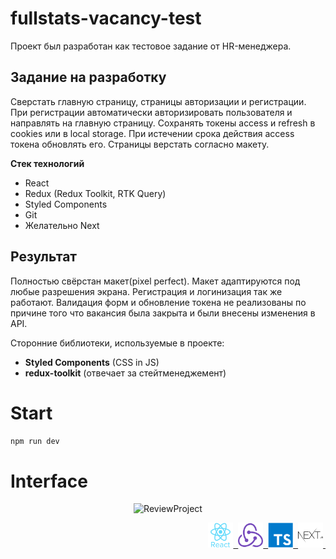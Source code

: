 # fullstats-vacancy-test

Проект был разработан как тестовое задание от HR-менеджера.

## Задание на разработку

Сверстать главную страницу, страницы авторизации и регистрации. При
регистрации автоматически авторизировать пользователя и направлять на главную
страницу. Сохранять токены access и refresh в cookies или в local storage. При
истечении срока действия access токена обновлять его. Страницы верстать согласно
макету.

**Стек технологий**
- React
- Redux (Redux Toolkit, RTK Query)
- Styled Components
- Git
- Желательно Next

## Результат

Полностью свёрстан макет(pixel perfect). Макет адаптируются под любые разрешения экрана. Регистрация и логинизация так же работают. Валидация форм и обновление токена не реализованы по причине того что вакансия была закрыта и были внесены изменения в API.

Сторонние библиотеки, используемые в проекте:
  - **Styled Components** (CSS in JS)
  - **redux-toolkit** (отвечает за стейтменеджемент)

# Start
```bash
npm run dev
```

# Interface
<p align="center"><img src="https://i.ibb.co/ZLqD9bc/preview-project.gif" alt="ReviewProject" border="0"></p>

<div align="right">
  <a href="https://reactjs.org/">
    <img src="https://github.com/devicons/devicon/blob/master/icons/react/react-original-wordmark.svg" title="React" alt="React" width="40" height="40"/>&nbsp;
  </a>
  <a href="https://redux.js.org/">
    <img src="https://github.com/devicons/devicon/blob/master/icons/redux/redux-original.svg" title="Redux" alt="Redux " width="40" height="40"/>&nbsp;
  </a>
   <a href="https://www.typescriptlang.org/">    
    <img src="https://github.com/devicons/devicon/blob/master/icons/typescript/typescript-plain.svg" title="TypeScript" alt="TypeScript" width="40" height="40"/>&nbsp;
  </a>
  <a href="https://nextjs.org/">    
     <img src="https://github.com/devicons/devicon/blob/master/icons/nextjs/nextjs-original-wordmark.svg" title="NextJS" alt="NextJS" width="40" height="40"/>&nbsp;
  </a>
</div>
